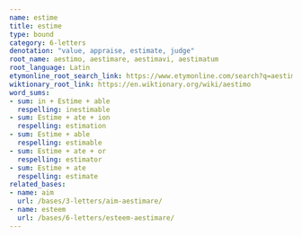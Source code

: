 ```yaml
---
name: estime
title: estime
type: bound
category: 6-letters
denotation: "value, appraise, estimate, judge"
root_name: aestimo, aestimare, aestimavi, aestimatum
root_language: Latin
etymonline_root_search_link: https://www.etymonline.com/search?q=aestimare
wiktionary_root_link: https://en.wiktionary.org/wiki/aestimo
word_sums:
- sum: in + Estime + able
  respelling: inestimable
- sum: Estime + ate + ion
  respelling: estimation
- sum: Estime + able
  respelling: estimable
- sum: Estime + ate + or
  respelling: estimator
- sum: Estime + ate
  respelling: estimate
related_bases:
- name: aim
  url: /bases/3-letters/aim-aestimare/
- name: esteem
  url: /bases/6-letters/esteem-aestimare/
---
```

